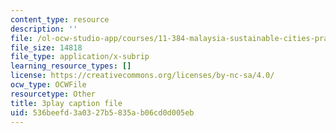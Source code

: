 ```yaml
---
content_type: resource
description: ''
file: /ol-ocw-studio-app/courses/11-384-malaysia-sustainable-cities-practicum-spring-2018/536beefd3a0327b5835ab06cd0d005eb_hP9FIMolHEA.srt
file_size: 14818
file_type: application/x-subrip
learning_resource_types: []
license: https://creativecommons.org/licenses/by-nc-sa/4.0/
ocw_type: OCWFile
resourcetype: Other
title: 3play caption file
uid: 536beefd-3a03-27b5-835a-b06cd0d005eb
---
```

